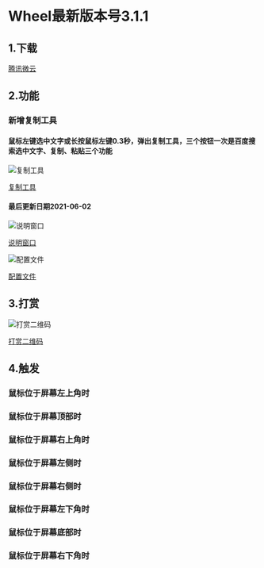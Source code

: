 Wheel最新版本号3.1.1
====

## 1.下载

[腾讯微云](https://share.weiyun.com/RM8wteYl)

## 2.功能

### 新增复制工具
#### 鼠标左键选中文字或长按鼠标左键0.3秒，弹出复制工具，三个按钮一次是百度搜索选中文字、复制、粘贴三个功能

![复制工具](https://z3.ax1x.com/2021/06/02/2Q7ajg.png)

[复制工具](https://z3.ax1x.com/2021/06/02/2Q7ajg.png)

#### 最后更新日期2021-06-02

![说明窗口](https://z3.ax1x.com/2021/05/11/gdFHUI.png)

[说明窗口](https://z3.ax1x.com/2021/05/11/gdFHUI.png)

![配置文件](https://z3.ax1x.com/2021/05/11/gdFX28.png)

[配置文件](https://z3.ax1x.com/2021/05/11/gdFX28.png)

## 3.打赏

![打赏二维码](https://s1.ax1x.com/2020/10/11/0cXcRO.png)

[打赏二维码](https://s1.ax1x.com/2020/10/11/0cXcRO.png)

## 4.触发

### 鼠标位于屏幕左上角时


### 鼠标位于屏幕顶部时


### 鼠标位于屏幕右上角时


### 鼠标位于屏幕左侧时


### 鼠标位于屏幕右侧时


### 鼠标位于屏幕左下角时


### 鼠标位于屏幕底部时


### 鼠标位于屏幕右下角时



